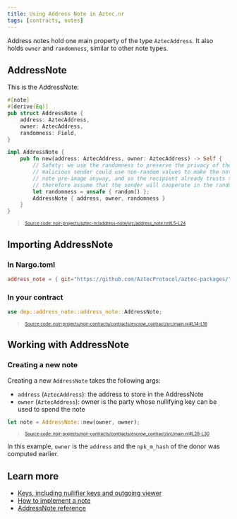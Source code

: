 ```yaml
---
title: Using Address Note in Aztec.nr
tags: [contracts, notes]
---
```


Address notes hold one main property of the type `AztecAddress`. It also holds `owner` and `randomness`, similar to other note types.

## AddressNote

This is the AddressNote:

```rust title="address_note_def" showLineNumbers
#[note]
#[derive(Eq)]
pub struct AddressNote {
    address: AztecAddress,
    owner: AztecAddress,
    randomness: Field,
}

impl AddressNote {
    pub fn new(address: AztecAddress, owner: AztecAddress) -> Self {
        // Safety: we use the randomness to preserve the privacy of the note recipient by preventing brute-forcing, so a
        // malicious sender could use non-random values to make the note less private. But they already know the full
        // note pre-image anyway, and so the recipient already trusts them to not disclose this information. We can
        // therefore assume that the sender will cooperate in the random value generation.
        let randomness = unsafe { random() };
        AddressNote { address, owner, randomness }
    }
}
```
> <sup><sub><a href="https://github.com/AztecProtocol/aztec-packages/blob/master/noir-projects/aztec-nr/address-note/src/address_note.nr#L5-L24" target="_blank" rel="noopener noreferrer">Source code: noir-projects/aztec-nr/address-note/src/address_note.nr#L5-L24</a></sub></sup>


## Importing AddressNote

### In Nargo.toml

```toml
address_note = { git="https://github.com/AztecProtocol/aztec-packages/", tag="v0.83.0", directory="noir-projects/aztec-nr/address-note" }
```

### In your contract

```rust title="addressnote_import" showLineNumbers
use dep::address_note::address_note::AddressNote;
```
> <sup><sub><a href="https://github.com/AztecProtocol/aztec-packages/blob/master/noir-projects/noir-contracts/contracts/escrow_contract/src/main.nr#L14-L16" target="_blank" rel="noopener noreferrer">Source code: noir-projects/noir-contracts/contracts/escrow_contract/src/main.nr#L14-L16</a></sub></sup>


## Working with AddressNote

### Creating a new note

Creating a new `AddressNote` takes the following args:

- `address` (`AztecAddress`): the address to store in the AddressNote
- `owner` (`AztecAddress`): owner is the party whose nullifying key can be used to spend the note

```rust title="addressnote_new" showLineNumbers
let note = AddressNote::new(owner, owner);
```
> <sup><sub><a href="https://github.com/AztecProtocol/aztec-packages/blob/master/noir-projects/noir-contracts/contracts/escrow_contract/src/main.nr#L28-L30" target="_blank" rel="noopener noreferrer">Source code: noir-projects/noir-contracts/contracts/escrow_contract/src/main.nr#L28-L30</a></sub></sup>


In this example, `owner` is the `address` and the `npk_m_hash` of the donor was computed earlier.

## Learn more

- [Keys, including nullifier keys and outgoing viewer](../../../../../aztec/concepts/accounts/keys.md)
- [How to implement a note](./implementing_a_note.md)
- [AddressNote reference](../../../../reference/smart_contract_reference/aztec-nr/address-note/address_note.md)
